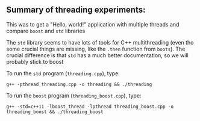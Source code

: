 ## **Summary of threading experiments:**

This was to get a "Hello, world!" application with multiple threads and compare `boost` and `std` libraries

The `std` library seems to have lots of tools for C++ multithreading (even tho some crucial things are missing, like the `.then` function from `boots`). The crucial difference is that `std` has a much better documentation, so we will probably stick to boost

To run the `std` program (`threading.cpp`), type:

    g++ -pthread threading.cpp -o threading && ./threading

To run the `boost` program (`threading_boost.cpp`), type:

    g++ -std=c++11 -lboost_thread -lpthread threading_boost.cpp -o threading_boost && ./threading_boost